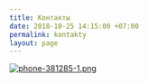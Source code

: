 ```yaml
---
title: Контакты
date: 2018-10-25 14:15:00 +07:00
permalink: kontakty
layout: page
---
```


[![phone-381285-1.png](/uploads/phone-381285-1.png)](http://test.mastervidsite.ru)
